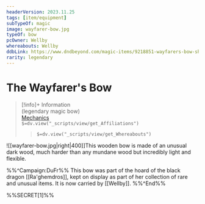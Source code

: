 ```yaml
---
headerVersion: 2023.11.25
tags: [item/equipment]
subTypeOf: magic
image: wayfarer-bow.jpg
typeOf: bow
pcOwner: Wellby
whereabouts: Wellby
ddbLink: https://www.dndbeyond.com/magic-items/9218851-wayfarers-bow-shortbow
rarity: legendary
---
```

# The Wayfarer's Bow
>[!info]+ Information  
> (legendary magic bow)  
> [Mechanics](https://www.dndbeyond.com/magic-items/9218851-wayfarers-bow-shortbow)  
> `$=dv.view("_scripts/view/get_Affiliations")`  
>> `$=dv.view("_scripts/view/get_Whereabouts")`

![[wayfarer-bow.jpg|right|400]]This wooden bow is made of an unusual dark wood, much harder than any mundane wood but incredibly light and flexible. 

%%^Campaign:DuFr%%
This bow was part of the hoard of the black dragon [[Ra'ghemdros]], kept on display as part of her collection of rare and unusual items. It is now carried by [[Wellby]].
%%^End%%

%%SECRET[1]%%
